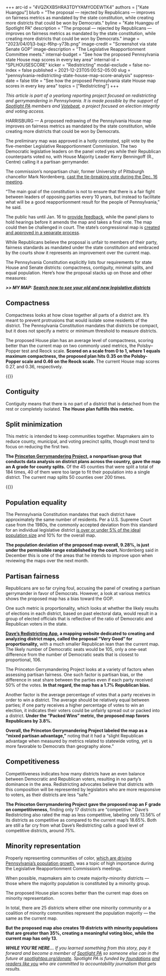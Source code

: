 +++
arc-id = "4VQZKXB5HRA3TDYYAMYODEWTK4"
authors = ["Kate Huangpu"]
blurb = "The proposal — rejected by Republicans —  improves on fairness metrics as mandated by the state constitution, while creating more districts that could be won by Democrats."
byline = "Kate Huangpu of Spotlight PA"
description = "The proposal — rejected by Republicans —  improves on fairness metrics as mandated by the state constitution, while creating more districts that could be won by Democrats."
image = "2023/04/01j3-bajz-f6hp-y73b.png"
image-credit = "Screenshot via state Senate GOP"
image-description = "The Legislative Reapportionment Committee meets."
internal-budget = "See how the proposed Pennsylvania state House map scores in every key area"
internal-id = "SPLHOUSESCORE"
kicker = "Redistricting"
modal-exclude = false
no-index = false
published = 2021-12-23T05:00:52-05:00
slug = "pennsylvania-redistricting-state-house-map-score-analysis"
suppress-date = false
title = "See how the proposed Pennsylvania state House map scores in every key area"
topics = ["Redistricting"]
+++

<i>This article is part of a yearlong reporting project focused on redistricting and gerrymandering in Pennsylvania. It is made possible by the support of </i><a href="https://www.spotlightpa.org/"><i>Spotlight PA</i></a><i> members and </i><a href="https://web.archive.org/20201019151248/https://votebeat.org/"><i>Votebeat</i></a><i>, a project focused on election integrity and voting access.</i>

HARRISBURG — A proposed redrawing of the Pennsylvania House map improves on fairness metrics as mandated by the state constitution, while creating more districts that could be won by Democrats.

The preliminary map was approved in a hotly contested, split vote by the five-member Legislative Reapportionment Commission. The two Democratic legislative leaders on the panel voted yes while their Republican counterparts voted no, with House Majority Leader Kerry Benningoff (R., Centre) calling it a partisan gerrymander.

The commission’s nonpartisan chair, former University of Pittsburgh chancellor Mark Nordenberg, <a href="https://www.spotlightpa.org/news/2021/12/pennsylvania-redistricting-state-house-senate-maps/">cast the tie-breaking vote during the Dec. 16 meeting</a>.

<script src="https://www.spotlightpa.org/embed.js" async></script><div data-spl-embed-version="1" data-spl-src="https://www.spotlightpa.org/embeds/newsletter/"></div>

“The main goal of the constitution is not to ensure that there is a fair fight between leaders of opposing parties every 10 years, but instead to facilitate what will be a good reapportionment result for the people of Pennsylvania,” he said.

The public has until Jan. 16 to <a href="https://web.archive.org/20210117052717/https://www.redistricting.state.pa.us/">provide feedback</a>, while the panel plans to hold hearings before it amends the map and takes a final vote. The map could then be challenged in court. The state’s congressional map is <a href="https://www.spotlightpa.org/news/2021/12/pa-congressional-maps-proposed-redistricting/">created and approved in a separate process</a>.

While Republicans believe the proposal is unfair to members of their party, fairness standards as mandated under the state constitution and embraced by the courts show it represents an improvement over the current map.

The Pennsylvania Constitution explicitly lists four requirements for state House and Senate districts: compactness, contiguity, minimal splits, and equal population. Here’s how the proposal stacks up on those and other measures:

<i><b>&gt;&gt; MY MAP: </b></i><a href="https://www.spotlightpa.org/news/2021/12/pennsylvania-redistricting-house-senate-districts-lookup-tool/" target="_blank"><i><b>Search now to see your old and new legislative districts</b></i></a>

## Compactness

Compactness looks at how close together all parts of a district are. It’s meant to prevent protrusions that would isolate some residents of the district. The Pennsylvania Constitution mandates that districts be compact, but it does not specify a metric or minimum threshold to measure districts.

The proposed House plan has an average level of compactness, scoring better than the current map on two commonly used metrics, the Polsby–Popper test and Reock scale. <b>Scored on a scale from 0 to 1, where 1 equals maximum compactness, the proposed plan hits 0.35 on the Polsby-Popper scale and 0.46 on the Reock scale. </b>The current House map scores 0.27, and 0.36, respectively.

{{<picture src="external/m5rt997p02fmmja8hy0vcxjqpr.jpeg" description="Proposed District 64 (shown in green) meets the standard for compactness, keeping Venango County whole and using only a geographically close and compact section of a neighboring county." caption="Proposed District 64 (shown in green) meets the standard for compactness, keeping Venango County whole and using only a geographically close and compact section of a neighboring county." credit="Proposed Pennsylvania House map via DistrictBuilder">}} 

## Contiguity

Contiguity means that there is no part of a district that is detached from the rest or completely isolated. <b>The House plan fulfills this metric.</b>

## Split minimization

This metric is intended to keep communities together. Mapmakers aim to reduce county, municipal, and voting precinct splits, though most tend to focus on reducing the first two.

<b>The </b><a href="https://web.archive.org/20211216211402/https://gerrymander.princeton.edu/redistricting-report-card?planId=rec5Vr4cdGc0rt375"><b>Princeton Gerrymandering Project,</b></a><b> a nonpartisan group that conducts data analysis on district plans across the country, gave the map an A grade for county splits.</b> Of the 45 counties that were split a total of 184 times, 40 of them were too large to fit their population into a single district. The current map splits 50 counties over 200 times.

{{<picture src="external/c7e69h4wrvhrf1kmzy42zphqqw.jpeg" description="The Princeton Gerrymandering Project gave the map an A grade for avoiding county splits when possible." caption="The Princeton Gerrymandering Project gave the map an A grade for avoiding county splits when possible." credit="Proposed Pennsylvania House map via DistrictBuilder">}} 

## Population equality

The Pennsylvania Constitution mandates that each district have approximately the same number of residents. Per a U.S. Supreme Court case from the 1980s, the commonly accepted deviation from this standard for an individual legislative district <a href="https://web.archive.org/20210113143002/https://redistricting.lls.edu/redistricting-101/where-are-the-lines-drawn/">is over or under 5% of the ideal population size</a> and 10% for the overall map.

<b>The population deviation of the proposed map overall, 9.28%, is just under the permissible range established by the court. </b>Nordenberg said in December this is one of the areas that he intends to improve upon when reviewing the maps over the next month.

## Partisan fairness

Republicans are so far crying foul, accusing the panel of creating a partisan gerrymander in favor of Democrats. However, a look at various metrics shows the proposed map has a bias toward the GOP.

One such metric is proportionality, which looks at whether the likely results of elections in each district, based on past electoral data, would result in a group of elected officials that is reflective of the ratio of Democratic and Republican voters in the state.

<a href="https://web.archive.org/20210102053945/https://davesredistricting.org/maps#home"><b>Dave’s Redistricting App</b></a><b>, a mapping website dedicated to creating and analyzing district maps, called the proposal “Very Good” for proportionality,</b> with a much smaller Republican lean than the current map. The likely number of Democratic seats would be 105, only a one-seat difference from the number of Democratic seats that is closest to proportional, 106.

The Princeton Gerrymandering Project looks at a variety of factors when assessing partisan fairness. One such factor is partisan bias, or the difference in seat share between the parties even if each party received 50% of the votes. <b>In that regard, the map has a 1.7% Republican bias.</b>

Another factor is the average percentage of votes that a party receives in order to win a district. The average should be relatively equal between parties; if one party receives a higher percentage of votes to win an election, it indicates their voters could be unfairly spread out or packed into a district. <b>Under the “Packed Wins” metric, the proposed map favors Republicans by 3.8%.</b>

<b>Overall, the Princeton Gerrymandering Project labeled the map as a “mixed partisan advantage,”</b> noting that it had a “slight Republican advantage when measured by metrics related to statewide voting, yet is more favorable to Democrats than geography alone.”

## Competitiveness

Competitiveness indicates how many districts have an even balance between Democratic and Republican voters, resulting in no party’s dominance in the area. Redistricting advocates believe that districts with this composition will be represented by legislators who are more responsive to voters, as their districts are less “safe.”

<script src="https://www.spotlightpa.org/embed.js" async></script><div data-spl-embed-version="1" data-spl-src="https://www.spotlightpa.org/embeds/donate/?eyebrow_text=SUPPORT%20SPOTLIGHT%20PA&cta_text=YES%2C%20TRIPLE%20MY%20GIFT&teaser_text=Support%20Spotlight%20PA's%20vital%20investigative%20journalism%20for%20Pennsylvania%20and%20for%20a%20limited%20time%2C%20all%20gifts%20will%20be%20TRIPLED."></div>

<b>The Princeton Gerrymandering Project gave the proposed map an F grade on competitiveness</b>, finding only 17 districts are “competitive.” Dave’s Redistricting also rated the map as less competitive, labeling only 13.56% of its districts as competitive as compared to the current map’s 18.65%. Both are still a far cry from what Dave’s Redistricting calls a good level of competitive districts, around 75%.

## Minority representation

Properly representing communities of color, <a href="https://www.spotlightpa.org/news/2021/11/pa-redistricting-latino-representation-political-power/">which are driving Pennsylvania’s population growth</a>, was a topic of high importance during the Legislative Reapportionment Commission’s meetings.

When possible, mapmakers aim to create majority-minority districts — those where the majority population is constituted by a minority group.

The proposed House plan scores better than the current map does on minority representation.

In total, there are 25 districts where either one minority community or a coalition of minority communities represent the population majority — the same as the current map.

<b>But the proposed map also creates 19 districts with minority populations that are greater than 35%, creating a meaningful voting bloc, while the current map has only 13.</b>

<i><b>WHILE YOU’RE HERE...</b></i><i> If you learned something from this story, pay it forward and become a member of </i><a href="https://www.spotlightpa.org/"><i>Spotlight PA</i></a><i> so someone else can in the future at </i><a href="https://www.spotlightpa.org/donate"><i>spotlightpa.org/donate</i></a><i>. Spotlight PA is funded by</i><a href="https://www.spotlightpa.org/support"><i> foundations</i></a><i> </i><a href="https://www.spotlightpa.org/support"><i>and readers like you</i></a><i> who are committed to accountability journalism that gets results.</i>
